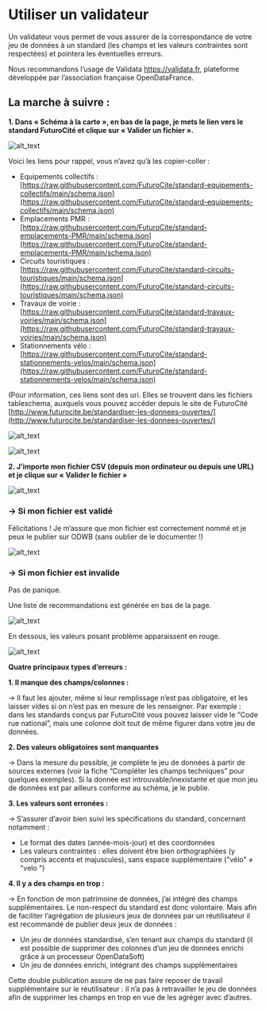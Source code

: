 # **Utiliser un validateur**

Un validateur vous permet de vous assurer de la correspondance de votre jeu de données à un standard (les champs et les valeurs contraintes sont respectées) et pointera les éventuelles erreurs. 

Nous recommandons l’usage de Validata https://validata.fr, plateforme développée par l’association française OpenDataFrance. 

## **La marche à suivre :**

**1. Dans « Schéma à la carte », en bas de la page, je mets le lien vers le standard FuturoCité et clique sur « Valider un fichier ».**

![alt_text](https://i.ibb.co/y5JpyQ3/Capture-d-e-cran-2023-03-22-a-12-20-14.png)

Voici les liens pour rappel, vous n’avez qu’à les copier-coller : 
* Equipements collectifs : [https://raw.githubusercontent.com/FuturoCite/standard-equipements-collectifs/main/schema.json](https://raw.githubusercontent.com/FuturoCite/standard-equipements-collectifs/main/schema.json) 
* Emplacements PMR : [https://raw.githubusercontent.com/FuturoCite/standard-emplacements-PMR/main/schema.json](https://raw.githubusercontent.com/FuturoCite/standard-emplacements-PMR/main/schema.json) 
* Circuits touristiques : [https://raw.githubusercontent.com/FuturoCite/standard-circuits-touristiques/main/schema.json](https://raw.githubusercontent.com/FuturoCite/standard-circuits-touristiques/main/schema.json) 
* Travaux de voirie : [https://raw.githubusercontent.com/FuturoCite/standard-travaux-voiries/main/schema.json](https://raw.githubusercontent.com/FuturoCite/standard-travaux-voiries/main/schema.json) 
* Stationnements vélo : [https://raw.githubusercontent.com/FuturoCite/standard-stationnements-velos/main/schema.json](https://raw.githubusercontent.com/FuturoCite/standard-stationnements-velos/main/schema.json) 

(Pour information, ces liens sont des uri. Elles se trouvent dans les fichiers tableschema, auxquels vous pouvez accéder depuis le site de FuturoCité [http://www.futurocite.be/standardiser-les-donnees-ouvertes/](http://www.futurocite.be/standardiser-les-donnees-ouvertes/) 

![alt_text](https://i.ibb.co/CWkHJ4p/Capture-d-e-cran-2023-03-22-a-12-21-03.png)

![alt_text](https://i.ibb.co/TYBVsYQ/Capture-d-e-cran-2023-03-22-a-12-21-50.png)

**2. J’importe mon fichier CSV (depuis mon ordinateur ou depuis une URL) et je clique sur « Valider le fichier »**

![alt_text](https://i.ibb.co/kcDSPDC/Capture-d-e-cran-2023-03-22-a-12-22-49.png)

### **→ Si mon fichier est validé** 
Félicitations ! Je m’assure que mon fichier est correctement nommé et je peux le publier sur ODWB (sans oublier de le documenter !) 

![alt_text](https://i.ibb.co/PNh4Bm4/Capture-d-e-cran-2023-03-22-a-12-24-01.png)

### **→ Si mon fichier est invalide** 
Pas de panique.   

Une liste de recommandations est générée en bas de la page. 

![alt_text](https://i.ibb.co/5Mcm2Hv/Capture-d-e-cran-2023-03-22-a-12-24-44.png)

En dessous, les valeurs posant problème apparaissent en rouge.  

![alt_text](https://i.ibb.co/6yDyHTd/Capture-d-e-cran-2023-03-22-a-12-25-19.png)


**Quatre principaux types d’erreurs :**

**1. Il manque des champs/colonnes :**

→ Il faut les ajouter, même si leur remplissage n’est pas obligatoire, et les laisser vides si on n’est pas en mesure de les renseigner. 
Par exemple : dans les standards conçus par FuturoCité vous pouvez laisser vide le “Code rue national”, mais une colonne doit tout de même figurer dans votre jeu de données. 

**2. Des valeurs obligatoires sont manquantes**

→ Dans la mesure du possible, je complète le jeu de données à partir de sources externes (voir la fiche “Compléter les champs techniques” pour quelques exemples). 
Si la donnée est introuvable/inexistante et que mon jeu de données est par ailleurs conforme au schéma, je le publie.  

**3. Les valeurs sont erronées :**

→ S’assurer d’avoir bien suivi les spécifications du standard, concernant notamment : 
* Le format des dates (année-mois-jour) et des coordonnées   
* Les valeurs contraintes : elles doivent être bien orthographiées (y compris accents et majuscules), sans espace supplémentaire ("vélo" ≠ "velo ") 

**4. Il y a des champs en trop :**

→ En fonction de mon patrimoine de données, j’ai intégré des champs supplémentaires. Le non-respect du standard est donc volontaire. Mais afin de faciliter l’agrégation de plusieurs jeux de données par un réutilisateur il est recommandé de publier deux jeux de données : 
* Un jeu de données standardisé, s’en tenant aux champs du standard (il est possible de supprimer des colonnes d’un jeu de données enrichi grâce à un processeur OpenDataSoft)
* Un jeu de données enrichi, intégrant des champs supplémentaires 

Cette double publication assure de ne pas faire reposer de travail supplémentaire sur le réutilisateur : il n’a pas à retravailler le jeu de données afin de supprimer les champs en trop en vue de les agréger avec d’autres.  

